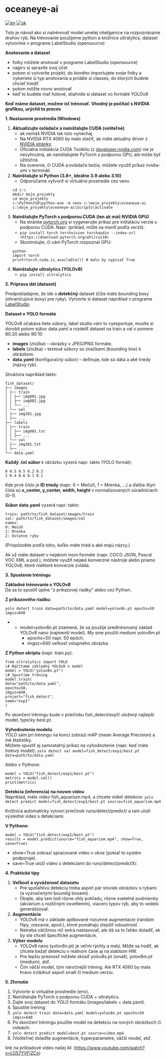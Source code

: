 # oceaneye-ai
[![en](https://img.shields.io/badge/lang-en-red.svg)](https://github.com/fllmedzany/oceaneye-ai/blob/main/README.EN.md)
[![sk](https://img.shields.io/badge/lang-sk-blue.svg)](https://github.com/fllmedzany/oceaneye-ai/blob/main/README.md)

Toto je návod ako si natrénovať model umelej inteligenice na rozpoznávanie druhov rýb. Na trénovanie použijeme python a knižnice ultralytics, dataset vytvoríme v programe LabelStudio (opensource)

**Anotovanie a dataset**

- fotky môžete anotovať v programe LabelStudio (opensource)
- najprv si spravíte svoj účet
- potom si vytvoríte projekt, do ktorého importujete svoje fotky a vyberiete si typ anotovania a pridáte si classes, do ktorých budete chcieť triediť
- potom môžte rovno anotovať
- keď to budete mať hotové, stiahnite si dataset vo formáte YOLOv8


**Keď máme dataset, možme ísť trénovať. Vhodný je počítač s NVIDIA grafikou, urýchli to proces**

**1\. Nastavenie prostredia (Windows)**
1. **Aktualizujte ovládače a nainštalujte CUDA (voliteľné)**
    - ak nemáš NVIDIA tak toto vynechaj
    - Na NVIDIA RTX 4060 by malo stačiť, ak máte aktuálny driver z [NVIDIA stránky](https://www.nvidia.com/Download/index.aspx).
    - Oficiálna inštalácia CUDA Toolkitu (z [developer.nvidia.com](https://developer.nvidia.com/cuda-toolkit)) nie je nevyhnutná, ak nainštalujete PyTorch s podporou GPU, ale môže byť užitočná.
    - Na overenie, či CUDA a ovládače bežia, môžete využiť príkaz nvidia-smi v termináli.
3. **Nainštalujte si Python (3.8+, ideálne 3.9 alebo 3.10)**
    - Odporúčame vytvoriť si virtuálne prostredie cez venv.
    ```
    cd c:\
    mkdir moje_projekty
    cd moje_projekty
    c:\Python310\python.exe -m venv c:\moje_projekty\oceaneye-ai
    c:\moje_projekty\oceaneye-ai\Scripts\activate
    ```
4. **Nainštalujte PyTorch s podporou CUDA (len ak máč NVIDIA GPU)**
    - Na stránke [pytorch.org](https://pytorch.org/get-started/locally/) si vygenerujte príkaz pre inštaláciu verzie s podporou CUDA. Napr. (príklad, môže sa meniť podľa verzií):
    - ```pip install torch torchvision torchaudio --index-url <https://download.pytorch.org/whl/cu118>```
    - Skontrolujte, či vám PyTorch rozpoznal GPU:
    ```
    python
    import torch
    print(torch.cuda.is_available()) # malo by vypísať True
    ```
5. **Nainštalujte ultralytics (YOLOv8)**
    - ```pip install ultralytics```

**2\. Príprava dát (dataset)**

Predpokladajme, že ide o **detekčný** dataset (čiže máte bounding boxy (ohraničujúce boxy) pre ryby).
Vytvorte si dataset napríklad v programe [LabelStudio](https://labelstud.io/) 

**Dataset v YOLO formáte**

YOLOv8 očakáva tieto súbory, label studio vám to vyexportuje, musíte si dorobit potom súbor data.yaml a rozdeliť dataset na train a val v pomere 80:20 alebo 90:10 

- **images** (zložka) – obrázky v JPEG/PNG formáte.
- **labels** (zložka) – textové súbory so značkami (bounding box) k obrázkom.
- **data.yaml** (konfiguračný súbor) – definuje, kde sú dáta a aké triedy (názvy rýb).

Struktúra napríklad takto:
```
fish_dataset/
├── images
│ ├── train
│ │ ├── img001.jpg
│ │ ├── img002.jpg
│ │ └── ...
│ └── val
│ ├── img101.jpg
│ ├── ...
├── labels
│ ├── train
│ │ ├── img001.txt
│ │ ├── ...
│ └── val
│ ├── img101.txt
│ ├── ...
└── data.yaml
```
**Každý .txt súbor** k obrázku vyzerá napr. takto (YOLO formát):
```
0 0.5 0.5 0.2 0.3
1 0.4 0.6 0.1 0.1
```
Kde prvé číslo je **ID triedy** (napr. 0 = Mečúň, 1 = Mrenka, …) a ďalšie štyri čísla sú **x_center, y_center, width, height** v normalizovaných súradniciach (0–1).

**Súbor data.yaml** vyzerá napr. takto:
```
train: path/to/fish_dataset/images/train
val: path/to/fish_dataset/images/val
names:
0: Mečúň
1: Mrenka
2: Ostatné ryby
```
(Prispôsobte podľa toho, koľko máte tried a aké majú názvy.)

Ak už máte dataset v nejakom inom formáte (napr. COCO JSON, Pascal VOC XML a pod.), môžete využiť nejaké konverzné nástroje alebo priamo YOLOv8, ktoré niektoré konverzie zvláda.

**3\. Spustenie tréningu**

**Základné trénovanie s YOLOv8**  
    Dá sa to spustiť úplne “z príkazovej riadky” alebo cez Python.

**Z príkazového riadku**:
```
yolo detect train data=path/to/data.yaml model=yolov8n.pt epochs=50 imgsz=640
```
- - model=yolov8n.pt znamená, že sa použije predtrénovaný základ YOLOv8 nano (najmenší model). My sme použili medium yolov8m.pt
    - epochs=50 napr. 50 epôch.
    - imgsz=640 veľkosť vstupného obrázka.

**Z Python skriptu** (napr. train.py):
```
from ultralytics import YOLO
\# Načítame základný YOLOv8 n model
model = YOLO("yolov8n.pt")
\# Spustíme tréning
model.train(
data="path/to/data.yaml",
epochs=50,
imgsz=640,
project="fish_detect",
name="exp1"
)
```

Po skončení tréningu bude v priečinku fish_detect/exp1/ uložený najlepší model, typicky best.pt.

**Vyhodnotenie modelu**  
    YOLO sám pri tréningu na konci zobrazí mAP (mean Average Precision) a iné štatistiky.  
    Môžete spustiť aj samostatný príkaz na vyhodnotenie (napr. keď máte hotový model):
```yolo detect val model=fish_detect/exp1/best.pt data=path/to/data.yaml```

Alebo v Pythone:

```
model = YOLO("fish_detect/exp1/best.pt")
metrics = model.val()
print(metrics)
```

**Detekcia (inferencia) na novom videu**  
    Napríklad, máte video fish_aquarium.mp4, a chcete vidieť detekcie:
```yolo detect predict model=fish_detect/exp1/best.pt source=fish_aquarium.mp4```

Knižnica automaticky vytvorí priečinok runs/detect/predict/ a tam uloží výsledné video s detekciami.

**V Pythone:**
```
model = YOLO("fish_detect/exp1/best.pt")
results = model.predict(source="fish_aquarium.mp4", show=True, save=True)
```
- show=True zobrazí spracované video v okne (pokiaľ to systém podporuje).
- save=True uloží video s detekciami do runs/detect/predictX/.

**4\. Praktické tipy**

1. **Veľkosť a vyváženosť datasetu**
    - Pre spoľahlivú detekciu treba aspoň pár stoviek obrázkov s rybami (a vyznačenými boundig boxami).
    - Dbajte, aby tam boli rôzne uhly pohľadu, rôzne svetelné podmienky (akvárium s rozličným osvetlením), viacero typov rýb, aby to vedelo generalizovať.
2. **Augmentácie**
    - YOLOv8 má v základe aplikované rozumné augmentácie (random flipy, orezanie, apod.), ktoré pomáhajú zlepšiť robustnosť.
    - Netreba väčšinou nič extra nastavovať, ale dá sa to ľahko doladiť, ak by ste chceli špecifické augmentácie.
3. **Výber modelu**
    - YOLOv8 nano (yolov8n.pt) je veľmi rýchly a malý. Môže sa hodiť, ak chcete bežať detekciu v reálnom čase aj na slabšom HW.
    - Pre lepšiu presnosť môžete skúsiť yolov8s.pt (small), yolov8m.pt (medium), atď.
    - Čím väčší model, tým náročnejší tréning. Ale RTX 4060 by mala hravo zvládnuť aspoň small či medium verziu.

**5\. Zhrnutie**

1. Vytvorte si virtuálne prostredie (env).
2. Nainštalujte PyTorch s podporou CUDA + ultralytics.
3. Dajte svoj dataset do YOLO formátu (images/labels + data.yaml).
4. Spustite tréning:
5. ```yolo detect train data=data.yaml model=yolov8n.pt epochs=50 imgsz=640```
6. Po skončení tréningu použite model na detekciu na nových obrázkoch či videách:
7. ```yolo detect predict model=best.pt source=video.mp4```
8. (Voliteľne) dolaďte augmentácie, hyperparametre, väčší model, atď.



link na príkladové video našej AI: (https://www.youtube.com/watch?v=LG57YVFjZCo)
